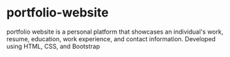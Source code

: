 # portfolio-website
portfolio website is a personal platform that showcases an individual's work, resume, education, work experience, and contact information. Developed using HTML, CSS, and Bootstrap
